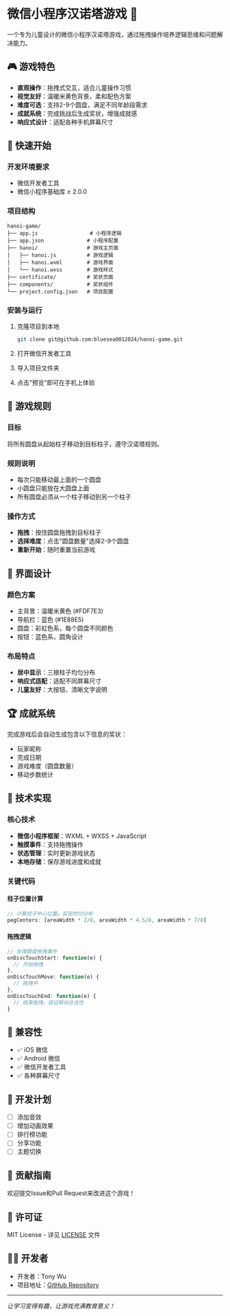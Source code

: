 # 微信小程序汉诺塔游戏 🎯

一个专为儿童设计的微信小程序汉诺塔游戏，通过拖拽操作培养逻辑思维和问题解决能力。

## 🎮 游戏特色

- **直观操作**：拖拽式交互，适合儿童操作习惯
- **视觉友好**：温暖米黄色背景，柔和配色方案
- **难度可选**：支持2-9个圆盘，满足不同年龄段需求
- **成就系统**：完成挑战后生成奖状，增强成就感
- **响应式设计**：适配各种手机屏幕尺寸

## 🚀 快速开始

### 开发环境要求
- 微信开发者工具
- 微信小程序基础库 ≥ 2.0.0

### 项目结构
```
hanoi-game/
├── app.js                 # 小程序逻辑
├── app.json              # 小程序配置
├── hanoi/                # 游戏主页面
│   ├── hanoi.js          # 游戏逻辑
│   ├── hanoi.wxml        # 游戏界面
│   └── hanoi.wxss        # 游戏样式
├── certificate/          # 奖状页面
├── components/           # 奖状组件
└── project.config.json   # 项目配置
```

### 安装与运行
1. 克隆项目到本地
   ```bash
   git clone git@github.com:bluesea0012024/hanoi-game.git
   ```

2. 打开微信开发者工具
3. 导入项目文件夹
4. 点击"预览"即可在手机上体验

## 🎯 游戏规则

### 目标
将所有圆盘从起始柱子移动到目标柱子，遵守汉诺塔规则。

### 规则说明
- 每次只能移动最上面的一个圆盘
- 小圆盘只能放在大圆盘上面
- 所有圆盘必须从一个柱子移动到另一个柱子

### 操作方式
- **拖拽**：按住圆盘拖拽到目标柱子
- **选择难度**：点击"圆盘数量"选择2-9个圆盘
- **重新开始**：随时重置当前游戏

## 🎨 界面设计

### 颜色方案
- 主背景：温暖米黄色 (#FDF7E3)
- 导航栏：蓝色 (#1E88E5)
- 圆盘：彩虹色系，每个圆盘不同颜色
- 按钮：蓝色系，圆角设计

### 布局特点
- **居中显示**：三根柱子均匀分布
- **响应式适配**：适配不同屏幕尺寸
- **儿童友好**：大按钮、清晰文字说明

## 🏆 成就系统

完成游戏后会自动生成包含以下信息的奖状：
- 玩家昵称
- 完成日期
- 游戏难度（圆盘数量）
- 移动步数统计

## 🔧 技术实现

### 核心技术
- **微信小程序框架**：WXML + WXSS + JavaScript
- **触摸事件**：支持拖拽操作
- **状态管理**：实时更新游戏状态
- **本地存储**：保存游戏进度和成就

### 关键代码

#### 柱子位置计算
```javascript
// 计算柱子中心位置，实现均匀分布
pegCenters: [areaWidth * 2/8, areaWidth * 4.5/8, areaWidth * 7/8]
```

#### 拖拽逻辑
```javascript
// 处理圆盘拖拽事件
onDiscTouchStart: function(e) {
  // 开始拖拽
},
onDiscTouchMove: function(e) {
  // 拖拽中
},
onDiscTouchEnd: function(e) {
  // 结束拖拽，验证移动合法性
}
```

## 📱 兼容性

- ✅ iOS 微信
- ✅ Android 微信
- ✅ 微信开发者工具
- ✅ 各种屏幕尺寸

## 📝 开发计划

- [ ] 添加音效
- [ ] 增加动画效果
- [ ] 排行榜功能
- [ ] 分享功能
- [ ] 主题切换

## 🤝 贡献指南

欢迎提交Issue和Pull Request来改进这个游戏！

## 📄 许可证

MIT License - 详见 [LICENSE](LICENSE) 文件

## 👨‍💻 开发者

- 开发者：Tony Wu
- 项目地址：[GitHub Repository](https://github.com/bluesea0012024/hanoi-game)

---

*让学习变得有趣，让游戏充满教育意义！*